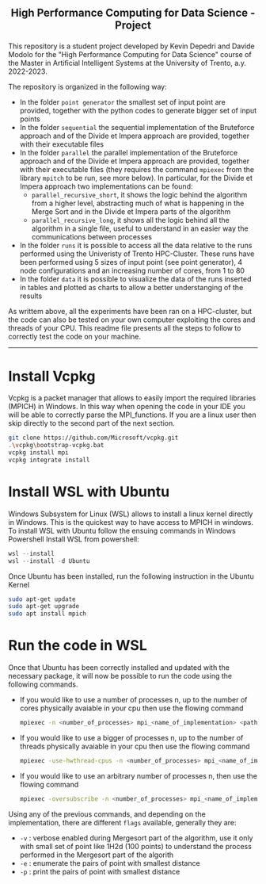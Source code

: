 ## <p align="center">High Performance Computing for Data Science - Project</p> 

This repository is a student project developed by Kevin Depedri and Davide Modolo for the "High Performance Computing for Data Science" course of the Master in Artificial Intelligent Systems at the University of Trento, a.y. 2022-2023. 

The repository is organized in the following way:
- In the folder `point generator` the smallest set of input point are provided, together with the python codes to generate bigger set of input points
- In the folder `sequential` the sequential implementation of the Bruteforce approach and of the Divide et Impera approach are provided, together with their executable files
- In the folder `parallel` the parallel implementation of the Bruteforce approach and of the Divide et Impera approach are provided, together with their executable files (they requires the command `mpiexec` from the library `mpitch` to be run, see more below). In particular, for the Divide et Impera approach two implementations can be found:
  - `parallel_recursive_short`, it shows the logic behind the algorithm from a higher level, abstracting much of what is happening in the Merge Sort and in the Divide et Impera parts of the algorithm
  - `parallel_recursive_long`, it shows all the logic behind all the algorithm in a single file, useful to understand in an easier way the communications between processes
- In the folder `runs` it is possible to access all the data relative to the runs performed using the Univeristy of Trento HPC-Cluster. These runs have been performed using 5 sizes of input point (see point generator), 4 node configurations and an increasing number of cores, from 1 to 80
- In the folder `data` it is possible to visualize the data of the runs inserted in tables and plotted as charts to allow a better understanging of the results

As writtem above, all the experiments have been ran on a HPC-cluster, but the code can also be tested on your own computer exploiting the cores and threads of your CPU. This readme file presents all the steps to follow to correctly test the code on your machine.
****

# Install Vcpkg
Vcpkg is a packet manager that allows to easily import the required libraries (MPICH) in Windows. In this way when opening the code in your IDE you will be able to correctly parse the MPI_functions. If you are a linux user then skip directly to the second part of the next section.
```bash
git clone https://github.com/Microsoft/vcpkg.git
.\vcpkg\bootstrap-vcpkg.bat
vcpkg install mpi
vcpkg integrate install
```

# Install WSL with Ubuntu
Windows Subsystem for Linux (WSL) allows to install a linux kernel directly in Windows. This is the quickest way to have access to MPICH in windows. To install WSL with Ubuntu follow the ensuing commands in Windows Powershell
Install WSL from powershell:
```powershell
wsl --install
wsl --install -d Ubuntu
```
Once Ubuntu has been installed, run the following instruction in the Ubuntu Kernel
```bash
sudo apt-get update
sudo apt-get upgrade
sudo apt install mpich
```

# Run the code in WSL
Once that Ubuntu has been correctly installed and updated with the necessary package, it will now be possible to run the code using the following commands.
- If you would like to use a number of processes n, up to the number of cores physically avaiable in your cpu then use the flowing command
  ```bash
  mpiexec -n <number_of_processes> mpi_<name_of_implementation> <path_to_points.txt> <flags>
  ```
- If you would like to use a bigger of processes n, up to the number of threads physically avaiable in your cpu then use the flowing command
  ```bash
  mpiexec -use-hwthread-cpus -n <number_of_processes> mpi_<name_of_implementation> <path_to_points.txt> <flags>
  ```
- If you would like to use an arbitrary number of processes n, then use the flowing command
  ```bash
  mpiexec -oversubscribe -n <number_of_processes> mpi_<name_of_implementation> <path_to_points.txt> <flags>
  ```

Using any of the previous commands, and depending on the implementation, there are different `flags` available, generally they are:
- `-v` : verbose enabled during Mergesort part of the algorithm, use it only with small set of point like 1H2d (100 points) to understand the process performed in the Mergesort part of the algorith
- `-e` : enumerate the pairs of point with smallest distance
- `-p` : print the pairs of point with smallest distance

